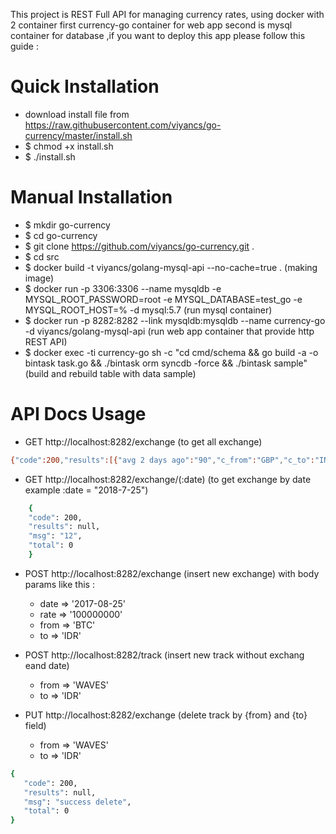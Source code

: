 This project is REST Full API for managing currency rates, using docker with 2 container first currency-go container  for web app second is mysql container for database ,if you want to  deploy this app please follow this guide :

Quick Installation
===========
- download install file from https://raw.githubusercontent.com/viyancs/go-currency/master/install.sh
- $ chmod +x install.sh
- $ ./install.sh

Manual Installation
==========
- $ mkdir go-currency
- $ cd go-currency
- $ git clone https://github.com/viyancs/go-currency.git .
- $ cd src
- $ docker build -t viyancs/golang-mysql-api --no-cache=true . (making image)
- $ docker run -p 3306:3306 --name mysqldb -e MYSQL_ROOT_PASSWORD=root -e MYSQL_DATABASE=test_go -e MYSQL_ROOT_HOST=% -d mysql:5.7 (run mysql container)
- $ docker run -p 8282:8282 --link mysqldb:mysqldb --name currency-go -d viyancs/golang-mysql-api (run web app container that provide http REST API)
- $ docker exec -ti currency-go sh -c "cd cmd/schema && go build -a -o bintask task.go && ./bintask orm syncdb -force && ./bintask sample" (build and rebuild table with data sample)


API Docs Usage
==========
- GET http://localhost:8282/exchange (to get all exchange)

``` bash
{"code":200,"results":[{"avg 2 days ago":"90","c_from":"GBP","c_to":"INR","date":"2018-07-25 00:00:00","id":"4","rate":"90.4866"},{"avg 2 days ago":"14750","c_from":"USD","c_to":"IDR","date":"2018-07-25 00:00:00","id":"5","rate":"14750"},{"avg 2 days ago":"1","c_from":"USD","c_to":"GBP","date":"2018-07-25 00:00:00","id":"6","rate":"0.761913"},{"avg 2 days ago":"0","c_from":"USD","c_to":"JPN","date":"2018-07-25 00:00:00","id":"7","rate":"insufficient data"},{"avg 2 days ago":"0","c_from":"JPN","c_to":"GBP","date":"2018-07-25 00:00:00","id":"8","rate":"insufficient data"},{"avg 2 days ago":"130000000","c_from":"BTC","c_to":"IDR","date":"2018-07-25 00:00:00","id":"10","rate":"130000000"}],"msg":"","total":6}

```

- GET http://localhost:8282/exchange/(:date) (to get exchange by date example :date = "2018-7-25")

```bash
    {
    "code": 200,
    "results": null,
    "msg": "12",
    "total": 0
    }
```

- POST http://localhost:8282/exchange (insert new exchange) with body params like this :
    - date => '2017-08-25'
    - rate => '100000000'
    - from => 'BTC'
    - to   => 'IDR'
    

    
- POST http://localhost:8282/track (insert new track without exchang eand date)
    - from => 'WAVES'
    - to   => 'IDR'
    
- PUT http://localhost:8282/exchange (delete track by {from} and {to} field)
    - from => 'WAVES'
    - to => 'IDR'
    
 ``` bash 
 {
    "code": 200,
    "results": null,
    "msg": "success delete",
    "total": 0
}
 ```
